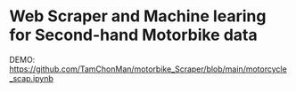 # Web Scraper and Machine learing for Second-hand Motorbike data

DEMO: https://github.com/TamChonMan/motorbike_Scraper/blob/main/motorcycle_scap.ipynb 